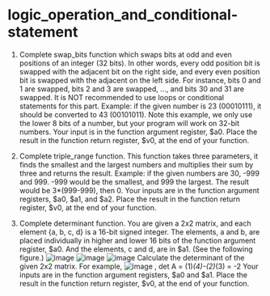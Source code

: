 # logic_operation_and_conditional-statement
1. Complete swap_bits function which swaps bits at odd and even positions of an integer (32 bits). In other words, every odd position bit is swapped with the adjacent bit on the right side, and every even position bit is swapped with the adjacent on the left side. For instance, bits 0 and 1 are swapped, bits 2 and 3 are swapped, ..., and bits 30 and 31 are swapped. It is NOT recommended to use loops or conditional statements for this part.
Example: if the given number is 23 (00010111), it should be converted to 43 (00101011). Note this example, we only use the lower 8 bits of a number, but your program will work on 32-bit numbers. 
 Your input is in the function argument register, $a0. Place the result in the function return register, $v0, at the end of your function.


2. Complete triple_range function. This function takes three parameters,  it finds the smallest and the largest numbers and multiplies their sum by three and returns the result.
Example: if the given numbers are 30, -999 and 999. -999 would be the smallest, and 999 the largest. The result would be 3*(999-999), then 0.
Your inputs are in the function argument registers, $a0, $a1, and $a2. Place the result in the function return register, $v0, at the end of your function.

3. Complete determinant function. You are given a 2x2 matrix, and each element {a, b, c, d} is a 16-bit signed integer. The elements, a and b, are placed individually in higher and lower 16 bits of the function argument register, $a0. And the elements, c and d, are in $a1. (See the following figure.)
![image](https://user-images.githubusercontent.com/71242774/219775806-b5ca067e-124c-4667-a9b6-352fe6af0856.png)
![image](https://user-images.githubusercontent.com/71242774/219775886-800b6bb3-8473-45b4-8cb7-58531b5de0e7.png)
![image](https://user-images.githubusercontent.com/71242774/219775930-b6668bcc-9687-4d89-a13f-626df37eb790.png)
Calculate the determinant of the given 2x2 matrix. 
For example, ![image](https://user-images.githubusercontent.com/71242774/219775982-fe635357-4d2f-4023-907b-2575aa49fe13.png)
, det A = (1)*(4)-(2)*(3) = -2
Your inputs are in the function argument registers, $a0 and $a1. Place the result in the function return register, $v0, at the end of your function.
